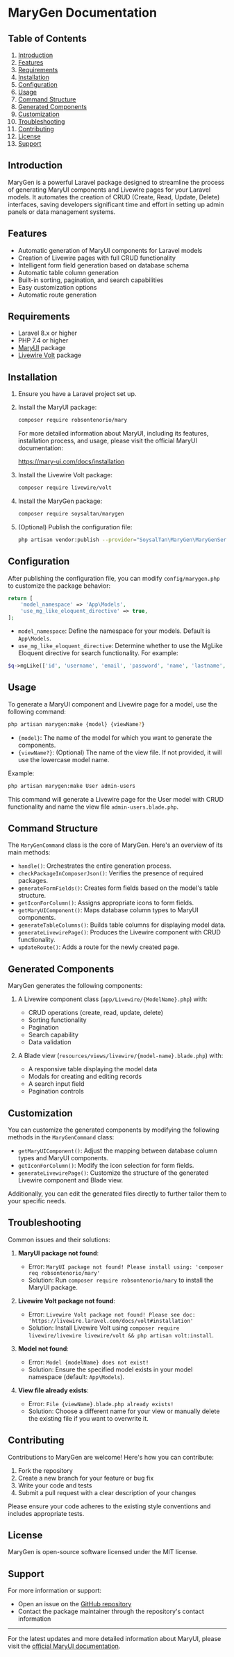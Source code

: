 # MaryGen Documentation

## Table of Contents
1. [Introduction](#introduction)
2. [Features](#features)
3. [Requirements](#requirements)
4. [Installation](#installation)
5. [Configuration](#configuration)
6. [Usage](#usage)
7. [Command Structure](#command-structure)
8. [Generated Components](#generated-components)
9. [Customization](#customization)
10. [Troubleshooting](#troubleshooting)
11. [Contributing](#contributing)
12. [License](#license)
13. [Support](#support)

## Introduction

MaryGen is a powerful Laravel package designed to streamline the process of generating MaryUI components and Livewire pages for your Laravel models. It automates the creation of CRUD (Create, Read, Update, Delete) interfaces, saving developers significant time and effort in setting up admin panels or data management systems.

## Features

- Automatic generation of MaryUI components for Laravel models
- Creation of Livewire pages with full CRUD functionality
- Intelligent form field generation based on database schema
- Automatic table column generation
- Built-in sorting, pagination, and search capabilities
- Easy customization options
- Automatic route generation

## Requirements

- Laravel 8.x or higher
- PHP 7.4 or higher
- [MaryUI](https://github.com/robsontenorio/mary) package
- [Livewire Volt](https://livewire.laravel.com/docs/volt) package

## Installation

1. Ensure you have a Laravel project set up.

2. Install the MaryUI package:
   ```bash
   composer require robsontenorio/mary
   ```

   For more detailed information about MaryUI, including its features, installation process, and usage, please visit the official MaryUI documentation:

   https://mary-ui.com/docs/installation


3. Install the Livewire Volt package:
   ```bash
   composer require livewire/volt
   ```

4. Install the MaryGen package:
   ```bash
   composer require soysaltan/marygen
   ```

5. (Optional) Publish the configuration file:
   ```bash
   php artisan vendor:publish --provider="SoysalTan\MaryGen\MaryGenServiceProvider" --tag="config"
   ```

## Configuration

After publishing the configuration file, you can modify `config/marygen.php` to customize the package behavior:

```php
return [
    'model_namespace' => 'App\Models',
    'use_mg_like_eloquent_directive' => true,
];
```

- `model_namespace`: Define the namespace for your models. Default is `App\Models`.
- `use_mg_like_eloquent_directive`: Determine whether to use the MgLike Eloquent directive for search functionality. For example: 

```php
$q->mgLike(['id', 'username', 'email', 'password', 'name', 'lastname', 'title', 'phone', 'avatar', 'time_zone', 'last_login_at', 'status', 'created_at', 'updated_at'], $this->search))
```

## Usage

To generate a MaryUI component and Livewire page for a model, use the following command:

```bash
php artisan marygen:make {model} {viewName?}
```

- `{model}`: The name of the model for which you want to generate the components.
- `{viewName?}`: (Optional) The name of the view file. If not provided, it will use the lowercase model name.

Example:
```bash
php artisan marygen:make User admin-users
```

This command will generate a Livewire page for the User model with CRUD functionality and name the view file `admin-users.blade.php`.

## Command Structure

The `MaryGenCommand` class is the core of MaryGen. Here's an overview of its main methods:

- `handle()`: Orchestrates the entire generation process.
- `checkPackageInComposerJson()`: Verifies the presence of required packages.
- `generateFormFields()`: Creates form fields based on the model's table structure.
- `getIconForColumn()`: Assigns appropriate icons to form fields.
- `getMaryUIComponent()`: Maps database column types to MaryUI components.
- `generateTableColumns()`: Builds table columns for displaying model data.
- `generateLivewirePage()`: Produces the Livewire component with CRUD functionality.
- `updateRoute()`: Adds a route for the newly created page.

## Generated Components

MaryGen generates the following components:

1. A Livewire component class (`app/Livewire/{ModelName}.php`) with:
   - CRUD operations (create, read, update, delete)
   - Sorting functionality
   - Pagination
   - Search capability
   - Data validation

2. A Blade view (`resources/views/livewire/{model-name}.blade.php`) with:
   - A responsive table displaying the model data
   - Modals for creating and editing records
   - A search input field
   - Pagination controls

## Customization

You can customize the generated components by modifying the following methods in the `MaryGenCommand` class:

- `getMaryUIComponent()`: Adjust the mapping between database column types and MaryUI components.
- `getIconForColumn()`: Modify the icon selection for form fields.
- `generateLivewirePage()`: Customize the structure of the generated Livewire component and Blade view.

Additionally, you can edit the generated files directly to further tailor them to your specific needs.

## Troubleshooting

Common issues and their solutions:

1. **MaryUI package not found**:
   - Error: `MaryUI package not found! Please install using: 'composer req robsontenorio/mary'`
   - Solution: Run `composer require robsontenorio/mary` to install the MaryUI package.

2. **Livewire Volt package not found**:
   - Error: `Livewire Volt package not found! Please see doc: 'https://livewire.laravel.com/docs/volt#installation'`
   - Solution: Install Livewire Volt using `composer require livewire/livewire livewire/volt && php artisan volt:install`.

3. **Model not found**:
   - Error: `Model {modelName} does not exist!`
   - Solution: Ensure the specified model exists in your model namespace (default: `App\Models`).

4. **View file already exists**:
   - Error: `File {viewName}.blade.php already exists!`
   - Solution: Choose a different name for your view or manually delete the existing file if you want to overwrite it.

## Contributing

Contributions to MaryGen are welcome! Here's how you can contribute:

1. Fork the repository
2. Create a new branch for your feature or bug fix
3. Write your code and tests
4. Submit a pull request with a clear description of your changes

Please ensure your code adheres to the existing style conventions and includes appropriate tests.

## License

MaryGen is open-source software licensed under the MIT license.

## Support

For more information or support:
- Open an issue on the [GitHub repository](https://github.com/soysaltan/mary-gen)
- Contact the package maintainer through the repository's contact information

---

For the latest updates and more detailed information about MaryUI, please visit the [official MaryUI documentation](https://mary-ui.com/docs/installation).
